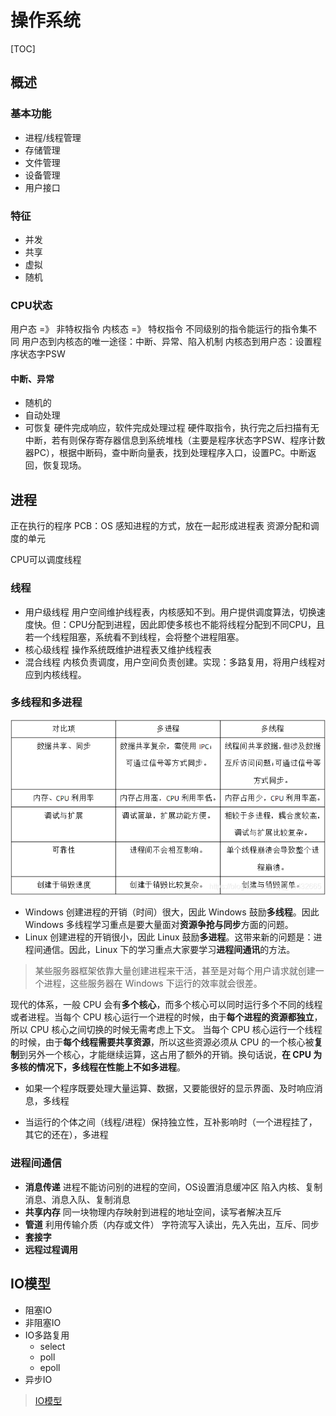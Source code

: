# 操作系统
[TOC]
## 概述
### 基本功能
- 进程/线程管理
- 存储管理
- 文件管理
- 设备管理
- 用户接口
### 特征
- 并发
- 共享
- 虚拟
- 随机
### CPU状态
用户态 =》 非特权指令
内核态 =》 特权指令
不同级别的指令能运行的指令集不同
用户态到内核态的唯一途径：中断、异常、陷入机制
内核态到用户态：设置程序状态字PSW
#### 中断、异常
- 随机的
- 自动处理
- 可恢复
硬件完成响应，软件完成处理过程
硬件取指令，执行完之后扫描有无中断，若有则保存寄存器信息到系统堆栈（主要是程序状态字PSW、程序计数器PC），根据中断码，查中断向量表，找到处理程序入口，设置PC。中断返回，恢复现场。
## 进程
正在执行的程序
PCB：OS 感知进程的方式，放在一起形成进程表
资源分配和调度的单元

CPU可以调度线程
### 线程
- 用户级线程
用户空间维护线程表，内核感知不到。用户提供调度算法，切换速度快。但：CPU分配到进程，因此即使多核也不能将线程分配到不同CPU，且若一个线程阻塞，系统看不到线程，会将整个进程阻塞。
- 核心级线程
操作系统既维护进程表又维护线程表
- 混合线程
内核负责调度，用户空间负责创建。实现：多路复用，将用户线程对应到内核线程。

### 多线程和多进程
![](.img/multiT.png)
-  Windows 
创建进程的开销（时间）很大，因此 Windows 鼓励**多线程**。因此 Windows 多线程学习重点是要大量面对**资源争抢与同步**方面的问题。
-  Linux
创建进程的开销很小，因此 Linux 鼓励**多进程**。这带来新的问题是：进程间通信。因此，Linux 下的学习重点大家要学习**进程间通讯**的方法。
> 某些服务器框架依靠大量创建进程来干活，甚至是对每个用户请求就创建一个进程，这些服务器在 Windows 下运行的效率就会很差。

现代的体系，一般 CPU 会有**多个核心**，而多个核心可以同时运行多个不同的线程或者进程。当每个 CPU 核心运行一个进程的时候，由于**每个进程的资源都独立**，所以 CPU 核心之间切换的时候无需考虑上下文。 当每个 CPU 核心运行一个线程的时候，由于**每个线程需要共享资源**，所以这些资源必须从 CPU 的一个核心被**复制**到另外一个核心，才能继续运算，这占用了额外的开销。换句话说，**在 CPU 为多核的情况下，多线程在性能上不如多进程**。

- 如果一个程序既要处理大量运算、数据，又要能很好的显示界面、及时响应消息，多线程

- 当运行的个体之间（线程/进程）保持独立性，互补影响时（一个进程挂了，其它的还在），多进程

### 进程间通信
- **消息传递**
进程不能访问别的进程的空间，OS设置消息缓冲区
陷入内核、复制消息、消息入队、复制消息
- **共享内存**
同一块物理内存映射到进程的地址空间，读写者解决互斥
- **管道**
利用传输介质（内存或文件）
字符流写入读出，先入先出，互斥、同步
- **套接字**
- **远程过程调用**

## IO模型

- 阻塞IO
- 非阻塞IO
- IO多路复用
  - select
  - poll
  - epoll
- 异步IO

> [IO模型](https://zhuanlan.zhihu.com/p/115912936)